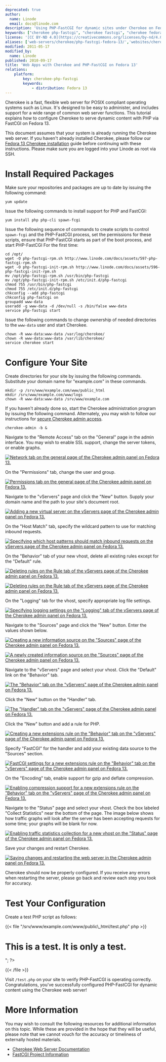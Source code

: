```yaml
---
deprecated: true
author:
  name: Linode
  email: docs@linode.com
description: 'Using PHP-FastCGI for dynamic sites under Cherokee on Fedora 13'
keywords: ["cherokee php-fastcgi", "cherokee fastcgi", "cherokee fedora 13", "cherokee", "fedora 13 web server"]
license: '[CC BY-ND 4.0](https://creativecommons.org/licenses/by-nd/4.0)'
aliases: ['web-servers/cherokee/php-fastcgi-fedora-13/','websites/cherokee/web-apps-with-cherokee-and-phpfastcgi-on-fedora-13/']
modified: 2011-05-17
modified_by:
  name: Linode
published: 2010-09-17
title: 'Web Apps with Cherokee and PHP-FastCGI on Fedora 13'
relations:
    platform:
        key: cherokee-php-fastcgi
        keywords:
            - distribution: Fedora 13
---
```




Cherokee is a fast, flexible web server for POSIX compliant operating systems such as Linux. It's designed to be easy to administer, and includes support for a wide range of common web server functions. This tutorial explains how to configure Cherokee to serve dynamic content with PHP via FastCGI on Fedora 13.

This document assumes that your system is already running the Cherokee web server. If you haven't already installed Cherokee, please follow our [Fedora 13 Cherokee installation](/docs/web-servers/cherokee/installing-cherokee-fedora-13) guide before continuing with these instructions. Please make sure you are logged into your Linode as root via SSH.

# Install Required Packages

Make sure your repositories and packages are up to date by issuing the following command:

    yum update

Issue the following commands to install support for PHP and FastCGI:

    yum install php php-cli spawn-fcgi

Issue the following sequence of commands to create scripts to control `spawn-fcgi` and the PHP-FastCGI process, set the permissions for these scripts, ensure that PHP-FastCGI starts as part of the boot process, and start PHP-FastCGI For the first time:

    cd /opt/
    wget -O php-fastcgi-rpm.sh http://www.linode.com/docs/assets/597-php-fastcgi-rpm.sh
    wget -O php-fastcgi-init-rpm.sh http://www.linode.com/docs/assets/596-php-fastcgi-init-rpm.sh
    mv /opt/php-fastcgi-rpm.sh /usr/bin/php-fastcgi
    mv /opt/php-fastcgi-init-rpm.sh /etc/init.d/php-fastcgi
    chmod 755 /usr/bin/php-fastcgi
    chmod 755 /etc/init.d/php-fastcgi
    chkconfig --add php-fastcgi
    chkconfig php-fastcgi on
    groupadd www-data
    useradd -g www-data -d /dev/null -s /bin/false www-data
    service php-fastcgi start

Issue the following commands to change ownership of needed directories to the `www-data` user and start Cherokee.

    chown -R www-data:www-data /var/log/cherokee/
    chown -R www-data:www-data /var/lib/cherokee/
    service cherokee start

# Configure Your Site

Create directories for your site by issuing the following commands. Substitute your domain name for "example.com" in these commands.

    mkdir -p /srv/www/example.com/www/public_html
    mkdir /srv/www/example.com/www/logs
    chown -R www-data:www-data /srv/www/example.com

If you haven't already done so, start the Cherokee administration program by issuing the following command. Alternately, you may wish to follow our instructions for [secure Cherokee admin access](/docs/web-servers/cherokee/websites-with-the-cherokee-web-server-on-fedora-13/#secure-admin-panel-access).

    cherokee-admin -b &

Navigate to the "Remote Access" tab on the "General" page in the admin interface. You may wish to enable SSL support, change the server tokens, or enable graphs.

[![Network tab on the general page of the Cherokee admin panel on Fedora 13.](581-fedora-13-01-general-network.png)](251-fedora-13-01-general-network-large.png)

On the "Permissions" tab, change the user and group.

[![Permissions tab on the general page of the Cherokee admin panel on Fedora 13.](582-fedora-13-03-general-permissions.png)](252-fedora-13-03-general-permissions-large.png)

Navigate to the "vServers" page and click the "New" button. Supply your domain name and the path to your site's document root.

[![Adding a new virtual server on the vServers page of the Cherokee admin panel on Fedora 13.](583-fedora-13-04-vservers-new-manual.png)](253-fedora-13-04-vservers-new-manual-large.png)

On the "Host Match" tab, specify the wildcard pattern to use for matching inbound requests.

[![Specifying which host patterns should match inbound requests on the vServers page of the Cherokee admin panel on Fedora 13.](584-fedora-13-05-host-match-domain.png)](254-fedora-13-05-host-match-domain-large.png)

On the "Behavior" tab of your new vhost, delete all existing rules except for the "Default" rule.

[![Deleting rules on the Rule tab of the vServers page of the Cherokee admin panel on Fedora 13.](255-fedora-13-07-rule-delete1.png)](255-fedora-13-07-rule-delete1.png)

[![Deleting rules on the Rule tab of the vServers page of the Cherokee admin panel on Fedora 13.](256-fedora-13-08-rule-delete2.png)](256-fedora-13-08-rule-delete2.png)

On the "Logging" tab for the vhost, specify appropriate log file settings.

[![Specifying logging settings on the "Logging" tab of the vServers page of the Cherokee admin panel on Fedora 13.](586-fedora-13-09-logging.png)](257-fedora-13-09-logging-large.png)

Navigate to the "Sources" page and click the "New" button. Enter the values shown below.

[![Creating a new information source on the "Sources" page of the Cherokee admin panel on Fedora 13.](587-fedora-13-10-new-information-source.png)](258-fedora-13-10-new-information-source-large.png)

[![A newly created information source on the "Sources" page of the Cherokee admin panel on Fedora 13.](588-fedora-13-11-new-information-source-configured.png)](259-fedora-13-11-new-information-source-configured-large.png)

Navigate to the "vServers" page and select your vhost. Click the "Default" link on the "Behavior" tab.

[![The "Behavior" tab on the "vServers" page of the Cherokee admin panel on Fedora 13.](595-fedora-13-13-behavior.png)](260-fedora-13-13-behavior-large.png)

Click the "New" button on the "Handler" tab.

[![The "Handler" tab on the "vServers" page of the Cherokee admin panel on Fedora 13.](589-fedora-13-12-behavior-default.png)](261-fedora-13-12-behavior-default-large.png)

Click the "New" button and add a rule for PHP.

[![Creating a new extensions rule on the "Behavior" tab on the "vServers" page of the Cherokee admin panel on Fedora 13.](590-fedora-13-14-behavior-new-extensions.png)](262-fedora-13-14-behavior-new-extensions-large.png)

Specify "FastCGI" for the handler and add your existing data source to the "Sources" section.

[![FastCGI settings for a new extensions rule on the "Behavior" tab on the "vServers" page of the Cherokee admin panel on Fedora 13.](591-fedora-13-15-behavior-new-fastcgi.png)](263-fedora-13-15-behavior-new-fastcgi-large.png)

On the "Encoding" tab, enable support for gzip and deflate compression.

[![Enabling compression support for a new extensions rule on the "Behavior" tab on the "vServers" page of the Cherokee admin panel on Fedora 13.](592-fedora-13-16-encoding.png)](264-fedora-13-16-encoding-large.png)

Navigate to the "Status" page and select your vhost. Check the box labeled "Collect Statistics" near the bottom of the page. The image below shows how traffic graphs will look after the server has been accepting requests for some time; your graphs will be blank for now.

[![Enabling traffic statistics collection for a new vhost on the "Status" page of the Cherokee admin panel on Fedora 13.](593-fedora-13-17-status-collect-statistics.png)](265-fedora-13-17-status-collect-statistics-large.png)

Save your changes and restart Cherokee.

[![Saving changes and restarting the web server in the Cherokee admin panel on Fedora 13.](594-fedora-13-18-save-changes.png)](266-fedora-13-18-save-changes-large.png)

Cherokee should now be properly configured. If you receive any errors when restarting the server, please go back and review each step you took for accuracy.

# Test Your Configuration

Create a test PHP script as follows:

{{< file "/srv/www/example.com/www/public\\_html/test.php" php >}}
<?php echo "<html><body><h1>This is a test. It is only a test.</h1></body></html>"; ?>

{{< /file >}}


Visit `/test.php` on your site to verify PHP-FastCGI is operating correctly. Congratulations, you've successfully configured PHP-FastCGI for dynamic content using the Cherokee web server!

# More Information

You may wish to consult the following resources for additional information on this topic. While these are provided in the hope that they will be useful, please note that we cannot vouch for the accuracy or timeliness of externally hosted materials.

- [Cherokee Web Server Documentation](http://www.cherokee-project.com/doc/)
- [FastCGI Project Information](http://www.fastcgi.com/drupal/)
